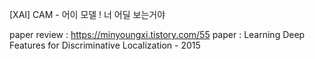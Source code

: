 [XAI] CAM - 어이 모델 ! 너 어딜 보는거야

paper review : https://minyoungxi.tistory.com/55
paper : Learning Deep Features for Discriminative Localization - 2015


 
